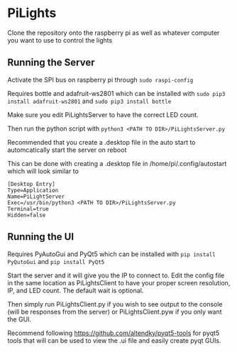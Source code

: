 # PiLights

Clone the repository onto the raspberry pi as well as whatever computer you want to use to control the lights

## **Running the Server**

Activate the SPI bus on raspberry pi through
```sudo raspi-config```

Requires bottle and adafruit-ws2801 which can be installed with
```sudo pip3 install adafruit-ws2801``` and ```sudo pip3 install bottle```

Make sure you edit PiLightsServer to have the correct LED count.

Then run the python script with ```python3 <PATH TO DIR>/PiLightsServer.py```

Recommended that you create a .desktop file in the auto start to automcatically start the server on reboot

This can be done with creating a .desktop file in /home/pi/.config/autostart which will look similar to

```
[Desktop Entry]
Type=Application
Name=PiLightServer
Exec=/usr/bin/python3 <PATH TO DIR>/PiLightsServer.py
Terminal=true
Hidden=false
```

## Running the UI

Requires PyAutoGui and PyQt5 which can be installed with ```pip install PyQutoGui``` and ```pip install PyQt5```

Start the server and it will give you the IP to connect to. Edit the config file in the same location as PiLightsClient to have your proper screen resolution, IP, and LED count. The default wait is optional.

Then simply run PiLightsClient.py if you wish to see output to the console (will be responses from the server) or PiLightsClient.pyw if you only want the GUI.

Recommend following https://github.com/altendky/pyqt5-tools for pyqt5 tools that will can be used to view the .ui file and easily create pyqt GUIs.
